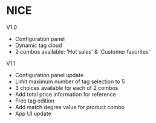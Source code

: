 # NICE

V1.0

- Configuration panel
- Dynamic tag cloud
- 2 combos available: 'Hot sales' & 'Customer favorites'

V1.1

- Configuration panel update
- Limit maximum number of tag selection to 5
- 3 choices available for each of 2 combos
- Add total price information for reference
- Free tag edition
- Add match degree value for product combo
- App UI update
